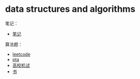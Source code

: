 # data structures and algorithms

笔记：
* [笔记](https://github.com/Veeupup/DataStructures-Algorithms/blob/master/notes)

算法题：
* [leetcode](https://github.com/Veeupup/DataStructures-Algorithms/blob/master/leetcode)
* [pta](https://github.com/Veeupup/DataStructures-Algorithms/blob/master/pta)
* [高校机试](https://github.com/Veeupup/DataStructures-Algorithms/blob/master/school_test)
* [书](https://github.com/Veeupup/DataStructures-Algorithms/blob/master/books)




